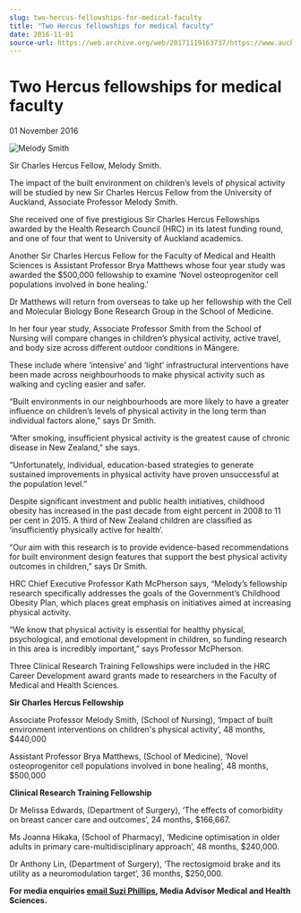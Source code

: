 ```yaml
---
slug: two-hercus-fellowships-for-medical-faculty
title: "Two Hercus fellowships for medical faculty"
date: 2016-11-01
source-url: https://web.archive.org/web/20171119163737/https://www.auckland.ac.nz/en/about/news-events-and-notices/news/news-2016/11/two-hercus-fellowships-for-medical-faculty.html
---
```

Two Hercus fellowships for medical faculty
==========================================

01 November 2016

![Melody Smith](https://www.auckland.ac.nz/en/about/news-events-and-notices/news/news-2016/11/two-hercus-fellowships-for-medical-faculty/_jcr_content/par/textimage/image.img.jpg/1477953808457.jpg "Melody Smith")

Sir Charles Hercus Fellow, Melody Smith.

The impact of the built environment on children’s levels of physical activity will be studied by new Sir Charles Hercus Fellow from the University of Auckland, Associate Professor Melody Smith.

She received one of five prestigious Sir Charles Hercus Fellowships awarded by the Health Research Council (HRC) in its latest funding round, and one of four that went to University of Auckland academics.

Another Sir Charles Hercus Fellow for the Faculty of Medical and Health Sciences is Assistant Professor Brya Matthews whose four year study was awarded the $500,000 fellowship to examine ‘Novel osteoprogenitor cell populations involved in bone healing.’

Dr Matthews will return from overseas to take up her fellowship with the Cell and Molecular Biology Bone Research Group in the School of Medicine.

In her four year study, Associate Professor Smith from the School of Nursing will compare changes in children’s physical activity, active travel, and body size across different outdoor conditions in Māngere.

These include where ‘intensive’ and ‘light’ infrastructural interventions have been made across neighbourhoods to make physical activity such as walking and cycling easier and safer.

“Built environments in our neighbourhoods are more likely to have a greater influence on children’s levels of physical activity in the long term than individual factors alone,” says Dr Smith.

“After smoking, insufficient physical activity is the greatest cause of chronic disease in New Zealand,” she says.

“Unfortunately, individual, education-based strategies to generate sustained improvements in physical activity have proven unsuccessful at the population level.”

Despite significant investment and public health initiatives, childhood obesity has increased in the past decade from eight percent in 2008 to 11 per cent in 2015. A third of New Zealand children are classified as ‘insufficiently physically active for health’.

“Our aim with this research is to provide evidence-based recommendations for built environment design features that support the best physical activity outcomes in children,” says Dr Smith.

HRC Chief Executive Professor Kath McPherson says, “Melody’s fellowship research specifically addresses the goals of the Government’s Childhood Obesity Plan, which places great emphasis on initiatives aimed at increasing physical activity.

“We know that physical activity is essential for healthy physical, psychological, and emotional development in children, so funding research in this area is incredibly important,” says Professor McPherson.

Three Clinical Research Training Fellowships were included in the HRC Career Development award grants made to researchers in the Faculty of Medical and Health Sciences.

**Sir Charles Hercus Fellowship**

Associate Professor Melody Smith, (School of Nursing), ‘Impact of built environment interventions on children's physical activity’, 48 months, $440,000

Assistant Professor Brya Matthews, (School of Medicine), ‘Novel osteoprogenitor cell populations involved in bone healing’, 48 months, $500,000

**Clinical Research Training Fellowship**

Dr Melissa Edwards, (Department of Surgery), ‘The effects of comorbidity on breast cancer care and outcomes’, 24 months, $166,667.

Ms Joanna Hikaka, (School of Pharmacy), ‘Medicine optimisation in older adults in primary care-multidisciplinary approach’, 48 months, $240,000.

Dr Anthony Lin, (Department of Surgery), ‘The rectosigmoid brake and its utility as a neuromodulation target’, 36 months, $250,000.

**For media enquiries [email Suzi Phillips](mailto:s.phillips@auckland.ac.nz), Media Advisor Medical and Health Sciences.**